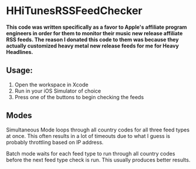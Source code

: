 # HHiTunesRSSFeedChecker

**This code was written specifically as a favor to Apple's affiliate program engineers in order for them to monitor their music new release affiliate RSS feeds.  The reason I donated this code to them was because they actually customized heavy metal new release feeds for me for Heavy Headlines.**

## Usage:

1. Open the workspace in Xcode
2. Run in your iOS Simulator of choice
3. Press one of the buttons to begin checking the feeds

## Modes

Simultaneous Mode loops through all country codes for all three feed types at once.  This often results in a lot of timeouts due to what I guess is probably throttling based on IP address.


Batch mode waits for each feed type to run through all country codes before the next feed type check is run.  This usually produces better results.

